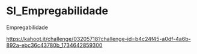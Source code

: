 # SI_Empregabilidade
Empregabilidade

https://kahoot.it/challenge/03205718?challenge-id=b4c24f45-a0df-4a6b-892a-ebc36c43780b_1734642859300
